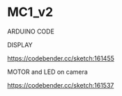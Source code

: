 # MC1_v2

ARDUINO CODE

DISPLAY

https://codebender.cc/sketch:161455

MOTOR and LED on camera

https://codebender.cc/sketch:161537


